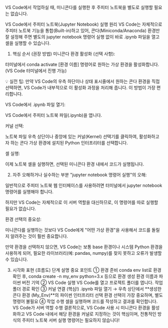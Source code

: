 VS Code에서 작업하실 때, 미니콘다를 실행한 후 주피터 노트북을 별도로 실행할 필요는 없습니다. 

VS Code에서 주피터 노트북(Jupyter Notebook) 실행 원리
VS Code는 자체적으로 주피터 노트북 기능을 통합(Built-in)하고 있어, 콘다(Miniconda/Anaconda) 환경만 잘 설정해 주면 별도의 jupyter notebook 명령어 실행 없이 바로 .ipynb 파일을 열고 셀을 실행할 수 있습니다.

1. 핵심 순서 (권장 방법)
미니콘다 환경 활성화 (선택 사항):

터미널에서 conda activate [환경 이름] 명령어로 원하는 가상 환경을 활성화합니다. (VS Code 터미널에서 진행 가능)

💡 실전 팁: 만약 VS Code의 우측 하단이나 상태 표시줄에서 원하는 콘다 환경을 직접 선택하면, VS Code가 내부적으로 이 활성화 과정을 처리해 줍니다. 이 방법이 가장 편리합니다.

VS Code에서 .ipynb 파일 열기:

VS Code에서 주피터 노트북 파일(.ipynb)을 엽니다.

커널 선택:

노트북 파일 우측 상단이나 중앙에 있는 커널(Kernel) 선택기를 클릭하여, 활성화하고자 하는 콘다 가상 환경에 설치된 Python 인터프리터를 선택합니다.

셀 실행:

이제 노트북 셀을 실행하면, 선택된 미니콘다 환경 내에서 코드가 실행됩니다.

2. 자주 오해하거나 실수하는 부분
"jupyter notebook 명령어 실행"의 오해:

일반적으로 주피터 노트북 웹 인터페이스를 사용하려면 터미널에서 jupyter notebook 명령어를 실행해야 합니다.

하지만 VS Code는 자체적으로 이 서버 역할을 대신하므로, 이 명령어를 따로 실행할 필요가 없습니다.

환경 선택의 중요성:

미니콘다를 실행하는 것보다 VS Code에게 "어떤 가상 환경"을 사용해서 코드를 돌릴지 알려주는 것이 훨씬 중요합니다.

만약 환경을 선택하지 않으면, VS Code는 보통 base 환경이나 시스템 Python 환경을 사용하게 되어, 필요한 라이브러리(예: pandas, numpy)를 찾지 못하고 오류가 발생할 수 있습니다.

3. 시각화 표현 (흐름도)
단계	설명	중요 포인트
① 환경 준비	conda env list로 환경 확인 후, conda create -n my_env python=3.x 등으로 환경 생성	환경 이름과 파이썬 버전 기억
② VS Code 실행	VS Code를 열고 프로젝트 폴더를 엽니다.	작업 폴더 경로 확인
③ 커널 연결 (핵심!)	.ipynb 파일 열기 → 우측 상단에서 **생성한 콘다 환경 (My_Env)**의 파이썬 인터프리터 선택	환경 선택이 가장 중요하며, 별도 명령어 불필요
④ 작업 수행	셀을 실행하며 코드를 작성하고 결과를 확인합니다.	VS Code가 서버 역할 수행
결론적으로, VS Code 사용 시 미니콘다 환경을 활성화하고 VS Code 내에서 해당 환경을 커널로 지정하는 것이 핵심이며, 전통적인 방식의 주피터 노트북 서버 실행 명령어는 필요하지 않습니다!
